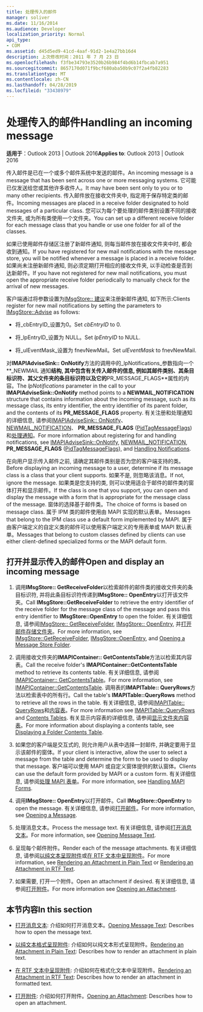 ```yaml
---
title: 处理传入的邮件
manager: soliver
ms.date: 11/16/2014
ms.audience: Developer
localization_priority: Normal
api_type:
- COM
ms.assetid: d45d5ed9-41cd-4aaf-91d2-1e4a27bb16d4
description: 上次修改时间：2011 年 7 月 23 日
ms.openlocfilehash: f3fbe34793e3520b26b984f4bd6b14fbcab7a951
ms.sourcegitcommit: 8657170d071f9bcf680aba50b9c07f2a4fb82283
ms.translationtype: MT
ms.contentlocale: zh-CN
ms.lasthandoff: 04/28/2019
ms.locfileid: "33438979"
---
```

# <a name="handling-an-incoming-message"></a><span data-ttu-id="ca31a-103">处理传入的邮件</span><span class="sxs-lookup"><span data-stu-id="ca31a-103">Handling an incoming message</span></span>

<span data-ttu-id="ca31a-104">**适用于**：Outlook 2013 | Outlook 2016</span><span class="sxs-lookup"><span data-stu-id="ca31a-104">**Applies to**: Outlook 2013 | Outlook 2016</span></span> 
  
<span data-ttu-id="ca31a-105">传入邮件是已在一个或多个邮件系统中发送的邮件。</span><span class="sxs-lookup"><span data-stu-id="ca31a-105">An incoming message is a message that has been sent across one or more messaging systems.</span></span> <span data-ttu-id="ca31a-106">它可能已仅发送给您或其他许多收件人。</span><span class="sxs-lookup"><span data-stu-id="ca31a-106">It may have been sent only to you or to many other recipients.</span></span> <span data-ttu-id="ca31a-107">传入邮件放在接收文件夹中, 指定用于保存特定类的邮件。</span><span class="sxs-lookup"><span data-stu-id="ca31a-107">Incoming messages are placed in a receive folder designated to hold messages of a particular class.</span></span> <span data-ttu-id="ca31a-108">您可以为每个要处理的邮件类别设置不同的接收文件夹, 或为所有类使用一个文件夹。</span><span class="sxs-lookup"><span data-stu-id="ca31a-108">You can set up a different receive folder for each message class that you handle or use one folder for all of the classes.</span></span>
  
<span data-ttu-id="ca31a-109">如果已使用邮件存储区注册了新邮件通知, 则每当邮件放在接收文件夹中时, 都会收到通知。</span><span class="sxs-lookup"><span data-stu-id="ca31a-109">If you have registered for new mail notifications with the message store, you will be notified whenever a message is placed in a receive folder.</span></span> <span data-ttu-id="ca31a-110">如果尚未注册新邮件通知, 则必须定期打开相应的接收文件夹, 以手动检查是否到达新邮件。</span><span class="sxs-lookup"><span data-stu-id="ca31a-110">If you have not registered for new mail notifications, you must open the appropriate receive folder periodically to manually check for the arrival of new messages.</span></span>
  
<span data-ttu-id="ca31a-111">客户端通过将参数设置为[IMsgStore:: 建议](imsgstore-advise.md)来注册新邮件通知, 如下所示:</span><span class="sxs-lookup"><span data-stu-id="ca31a-111">Clients register for new mail notifications by setting the parameters to [IMsgStore::Advise](imsgstore-advise.md) as follows:</span></span> 
  
- <span data-ttu-id="ca31a-112">将_cbEntryID_设置为0。</span><span class="sxs-lookup"><span data-stu-id="ca31a-112">Set  _cbEntryID_ to 0.</span></span> 
    
- <span data-ttu-id="ca31a-113">将_lpEntryID_设置为 NULL。</span><span class="sxs-lookup"><span data-stu-id="ca31a-113">Set  _lpEntryID_ to NULL.</span></span> 
    
- <span data-ttu-id="ca31a-114">将_ulEventMask_设置为 fnevNewMail。</span><span class="sxs-lookup"><span data-stu-id="ca31a-114">Set  _ulEventMask_ to fnevNewMail.</span></span> 
    
<span data-ttu-id="ca31a-115">对**IMAPIAdviseSink:: OnNotify**方法的调用中的_lpNotifications_参数指向一个**\_NEWMAIL 通知**结构, 其中包含有关传入邮件的信息, 例如其邮件类别、其条目标识符、其父文件夹的条目标识符以及它的**PR_MESSAGE_FLAGS**属性的内容。</span><span class="sxs-lookup"><span data-stu-id="ca31a-115">The  _lpNotifications_ parameter in the call to your **IMAPIAdviseSink::OnNotify** method points to a **NEWMAIL\_NOTIFICATION** structure that contains information about the incoming message, such as its message class, its entry identifier, the entry identifier of its parent folder, and the contents of its **PR_MESSAGE_FLAGS** property.</span></span> <span data-ttu-id="ca31a-116">有关注册和处理通知的详细信息, 请参阅[IMAPIAdviseSink:: OnNotify](imapiadvisesink-onnotify.md)、 [NEWMAIL_NOTIFICATION](newmail_notification.md)、 **PR_MESSAGE_FLAGS** ([PidTagMessageFlags](pidtagmessageflags-canonical-property.md)) 和[处理通知](handling-notifications.md)。</span><span class="sxs-lookup"><span data-stu-id="ca31a-116">For more information about registering for and handling notifications, see [IMAPIAdviseSink::OnNotify](imapiadvisesink-onnotify.md), [NEWMAIL_NOTIFICATION](newmail_notification.md), **PR_MESSAGE_FLAGS** ([PidTagMessageFlags](pidtagmessageflags-canonical-property.md)), and [Handling Notifications](handling-notifications.md).</span></span> 
  
<span data-ttu-id="ca31a-117">在向用户显示传入邮件之前, 请确定其邮件类别是否为您的客户端支持的类。</span><span class="sxs-lookup"><span data-stu-id="ca31a-117">Before displaying an incoming message to a user, determine if its message class is a class that your client supports.</span></span> <span data-ttu-id="ca31a-118">如果不是, 则忽略该消息。</span><span class="sxs-lookup"><span data-stu-id="ca31a-118">If not, ignore the message.</span></span> <span data-ttu-id="ca31a-119">如果类是您支持的类, 则可以使用适合于邮件的邮件类的窗体打开和显示邮件。</span><span class="sxs-lookup"><span data-stu-id="ca31a-119">If the class is one that you support, you can open and display the message with a form that is appropriate for the message class of the message.</span></span> <span data-ttu-id="ca31a-120">窗体的选择基于邮件类。</span><span class="sxs-lookup"><span data-stu-id="ca31a-120">The choice of forms is based on message class.</span></span> <span data-ttu-id="ca31a-121">属于 IPM 类的邮件使用由 MAPI 实现的默认表单。</span><span class="sxs-lookup"><span data-stu-id="ca31a-121">Messages that belong to the IPM class use a default form implemented by MAPI.</span></span> <span data-ttu-id="ca31a-122">属于由客户端定义的自定义类的邮件可以使用客户端定义的专用表单或 MAPI 默认表单。</span><span class="sxs-lookup"><span data-stu-id="ca31a-122">Messages that belong to custom classes defined by clients can use either client-defined specialized forms or the MAPI default form.</span></span>
  
## <a name="open-and-display-an-incoming-message"></a><span data-ttu-id="ca31a-123">打开并显示传入的邮件</span><span class="sxs-lookup"><span data-stu-id="ca31a-123">Open and display an incoming message</span></span>
  
1. <span data-ttu-id="ca31a-124">调用**IMsgStore:: GetReceiveFolder**以检索邮件的邮件类的接收文件夹的条目标识符, 并将此条目标识符传递到**IMsgStore:: OpenEntry**以打开该文件夹。</span><span class="sxs-lookup"><span data-stu-id="ca31a-124">Call **IMsgStore::GetReceiveFolder** to retrieve the entry identifier of the receive folder for the message class of the message and pass this entry identifier to **IMsgStore::OpenEntry** to open the folder.</span></span> <span data-ttu-id="ca31a-125">有关详细信息, 请参阅[IMsgStore:: GetReceiveFolder](imsgstore-getreceivefolder.md), [IMsgStore:: OpenEntry](imsgstore-openentry.md), 并[打开邮件存储文件夹](opening-a-message-store-folder.md)。</span><span class="sxs-lookup"><span data-stu-id="ca31a-125">For more information, see [IMsgStore::GetReceiveFolder](imsgstore-getreceivefolder.md), [IMsgStore::OpenEntry](imsgstore-openentry.md), and [Opening a Message Store Folder](opening-a-message-store-folder.md).</span></span>
    
2. <span data-ttu-id="ca31a-126">调用接收文件夹的**IMAPIContainer:: GetContentsTable**方法以检索其内容表。</span><span class="sxs-lookup"><span data-stu-id="ca31a-126">Call the receive folder's **IMAPIContainer::GetContentsTable** method to retrieve its contents table.</span></span> <span data-ttu-id="ca31a-127">有关详细信息, 请参阅[IMAPIContainer:: GetContentsTable](imapicontainer-getcontentstable.md)。</span><span class="sxs-lookup"><span data-stu-id="ca31a-127">For more information, see [IMAPIContainer::GetContentsTable](imapicontainer-getcontentstable.md).</span></span> <span data-ttu-id="ca31a-128">调用表的**IMAPITable:: QueryRows**方法以检索表中的所有行。</span><span class="sxs-lookup"><span data-stu-id="ca31a-128">Call the table's **IMAPITable::QueryRows** method to retrieve all the rows in the table.</span></span> <span data-ttu-id="ca31a-129">有关详细信息, 请参阅[IMAPITable:: QueryRows](imapitable-queryrows.md)和[内容表](contents-tables.md)。</span><span class="sxs-lookup"><span data-stu-id="ca31a-129">For more information see [IMAPITable::QueryRows](imapitable-queryrows.md) and [Contents Tables](contents-tables.md).</span></span> <span data-ttu-id="ca31a-130">有关显示内容表的详细信息, 请参阅[显示文件夹内容表](displaying-a-folder-contents-table.md)。</span><span class="sxs-lookup"><span data-stu-id="ca31a-130">For more information about displaying a contents table, see [Displaying a Folder Contents Table](displaying-a-folder-contents-table.md).</span></span>
    
3. <span data-ttu-id="ca31a-131">如果您的客户端是交互式的, 则允许用户从表中选择一封邮件, 并确定要用于显示该邮件的窗体。</span><span class="sxs-lookup"><span data-stu-id="ca31a-131">If your client is interactive, allow the user to select a message from the table and determine the form to be used to display that message.</span></span> <span data-ttu-id="ca31a-132">客户端可以使用 MAPI 或自定义窗体提供的默认窗体。</span><span class="sxs-lookup"><span data-stu-id="ca31a-132">Clients can use the default form provided by MAPI or a custom form.</span></span> <span data-ttu-id="ca31a-133">有关详细信息, 请参阅[处理 MAPI 表单](handling-mapi-forms.md)。</span><span class="sxs-lookup"><span data-stu-id="ca31a-133">For more information, see [Handling MAPI Forms](handling-mapi-forms.md).</span></span>
    
4. <span data-ttu-id="ca31a-134">调用**IMsgStore:: OpenEntry**以打开邮件。</span><span class="sxs-lookup"><span data-stu-id="ca31a-134">Call **IMsgStore::OpenEntry** to open the message.</span></span> <span data-ttu-id="ca31a-135">有关详细信息, 请参阅[打开邮件](opening-a-message.md)。</span><span class="sxs-lookup"><span data-stu-id="ca31a-135">For more information, see [Opening a Message](opening-a-message.md).</span></span>
    
5. <span data-ttu-id="ca31a-136">处理消息文本。</span><span class="sxs-lookup"><span data-stu-id="ca31a-136">Process the message text.</span></span> <span data-ttu-id="ca31a-137">有关详细信息, 请参阅[打开消息文本](opening-message-text.md)。</span><span class="sxs-lookup"><span data-stu-id="ca31a-137">For more information, see [Opening Message Text](opening-message-text.md).</span></span>
    
6. <span data-ttu-id="ca31a-138">呈现每个邮件附件。</span><span class="sxs-lookup"><span data-stu-id="ca31a-138">Render each of the message attachments.</span></span> <span data-ttu-id="ca31a-139">有关详细信息, 请参阅[以纯文本呈现附件](rendering-an-attachment-in-plain-text.md)或[在 RTF 文本中呈现附件](rendering-an-attachment-in-rtf-text.md)。</span><span class="sxs-lookup"><span data-stu-id="ca31a-139">For more information, see [Rendering an Attachment in Plain Text](rendering-an-attachment-in-plain-text.md) or [Rendering an Attachment in RTF Text](rendering-an-attachment-in-rtf-text.md).</span></span>
    
7. <span data-ttu-id="ca31a-140">如果需要, 打开一个附件。</span><span class="sxs-lookup"><span data-stu-id="ca31a-140">Open an attachment if desired.</span></span> <span data-ttu-id="ca31a-141">有关详细信息, 请参阅[打开附件](opening-an-attachment.md)。</span><span class="sxs-lookup"><span data-stu-id="ca31a-141">For more information see [Opening an Attachment](opening-an-attachment.md).</span></span>
    
## <a name="in-this-section"></a><span data-ttu-id="ca31a-142">本节内容</span><span class="sxs-lookup"><span data-stu-id="ca31a-142">In this section</span></span>

- <span data-ttu-id="ca31a-143">[打开消息文本](opening-message-text.md): 介绍如何打开消息文本。</span><span class="sxs-lookup"><span data-stu-id="ca31a-143">[Opening Message Text](opening-message-text.md): Describes how to open the message text.</span></span>
    
- <span data-ttu-id="ca31a-144">[以纯文本格式呈现附件](rendering-an-attachment-in-plain-text.md): 介绍如何以纯文本形式呈现附件。</span><span class="sxs-lookup"><span data-stu-id="ca31a-144">[Rendering an Attachment in Plain Text](rendering-an-attachment-in-plain-text.md): Describes how to render an attachment in plain text.</span></span>
    
- <span data-ttu-id="ca31a-145">[在 RTF 文本中呈现附件](rendering-an-attachment-in-rtf-text.md): 介绍如何在格式化文本中呈现附件。</span><span class="sxs-lookup"><span data-stu-id="ca31a-145">[Rendering an Attachment in RTF Text](rendering-an-attachment-in-rtf-text.md): Describes how to render an attachment in formatted text.</span></span>
    
- <span data-ttu-id="ca31a-146">[打开附件](opening-an-attachment.md): 介绍如何打开附件。</span><span class="sxs-lookup"><span data-stu-id="ca31a-146">[Opening an Attachment](opening-an-attachment.md): Describes how to open an attachment.</span></span>
    

